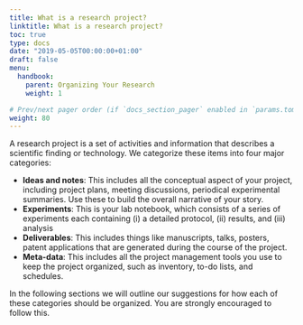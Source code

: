 ```yaml
---
title: What is a research project?
linktitle: What is a research project?
toc: true
type: docs
date: "2019-05-05T00:00:00+01:00"
draft: false
menu: 
  handbook:
    parent: Organizing Your Research
    weight: 1

# Prev/next pager order (if `docs_section_pager` enabled in `params.toml`)
weight: 80
---
```


A research project is a set of activities and information that describes a scientific finding or technology. We categorize these items into four major categories:

- **Ideas and notes**: This includes all the conceptual aspect of your project, including project plans, meeting discussions, periodical experimental summaries. Use these to build the overall narrative of your story. 
- **Experiments**: This is your lab notebook, which consists of a series of experiments each containing (i) a detailed protocol, (ii) results, and (iii) analysis
- **Deliverables**: This includes things like manuscripts, talks, posters, patent applications that are generated during the course of the project.
- **Meta-data**: This includes all the project management tools you use to keep the project organized, such as inventory, to-do lists, and schedules.

In the following sections we will outline our suggestions for how each of these categories should be organized. You are strongly encouraged to follow this.